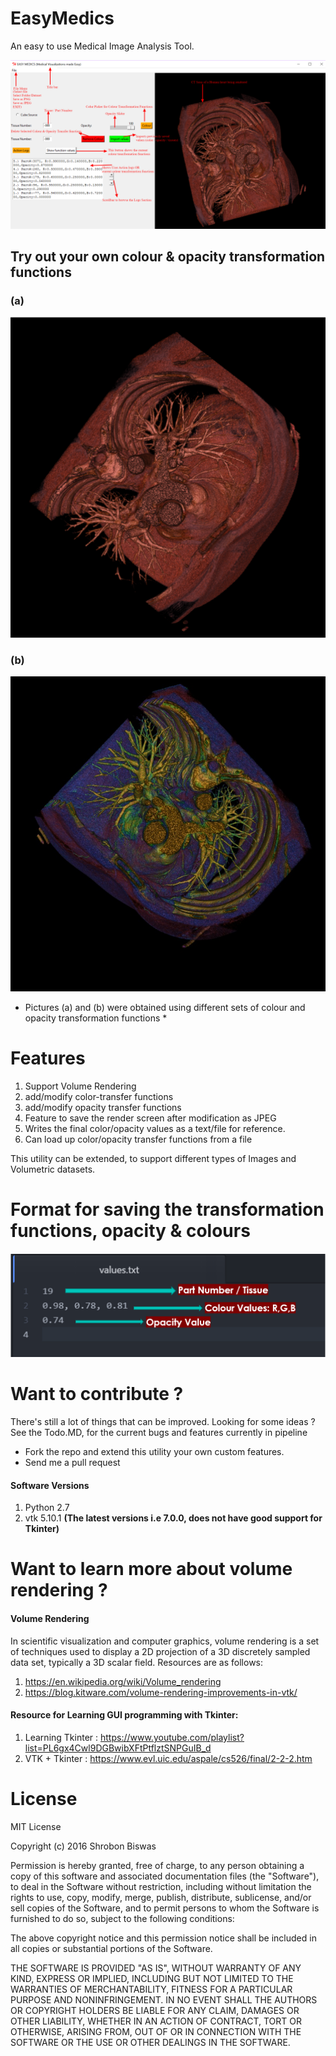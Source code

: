 # EasyMedics
An easy to use Medical Image Analysis Tool.

![alt tag](annotated2.png)

## Try out your own colour & opacity transformation functions
### (a)
![alt tag](heart.PNG)

### (b)
![alt tag](a.JPEG)

* Pictures (a) and (b) were obtained using different sets of colour and opacity transformation functions *

# Features
1. Support Volume Rendering
2. add/modify color-transfer functions
3. add/modify opacity transfer functions
4. Feature to save the render screen after modification as JPEG
5. Writes the final color/opacity values as a text/file for reference.
6. Can load up color/opacity transfer functions from a file

This utility can be extended, to support different types of Images and Volumetric datasets.

# Format for saving the transformation functions, opacity & colours
![alt tag](values.PNG)

# Want to contribute ?
There's still a lot of things that can be improved.
Looking for some ideas ?
See the Todo.MD, for the current bugs and features currently in pipeline
- Fork the repo and extend this utility your own custom features.
- Send me a pull request



#### Software Versions
1. Python 2.7
2. vtk 5.10.1
**(The latest versions i.e 7.0.0,  does not have good support for Tkinter)**



# Want to learn more about volume rendering ?
#### Volume Rendering
In scientific visualization and computer graphics, volume rendering is a set of techniques used to display a 2D projection of a 3D discretely sampled data set, typically a 3D scalar field.
Resources are as follows:
1. https://en.wikipedia.org/wiki/Volume_rendering
2. https://blog.kitware.com/volume-rendering-improvements-in-vtk/

#### Resource for Learning GUI programming with Tkinter:
1. Learning Tkinter : https://www.youtube.com/playlist?list=PL6gx4Cwl9DGBwibXFtPtflztSNPGuIB_d
2. VTK + Tkinter : https://www.evl.uic.edu/aspale/cs526/final/2-2-2.htm

# License

MIT License

Copyright (c) 2016 Shrobon Biswas

Permission is hereby granted, free of charge, to any person obtaining a copy of this software and associated documentation files (the "Software"), to deal in the Software without restriction, including without limitation the rights to use, copy, modify, merge, publish, distribute, sublicense, and/or sell copies of the Software, and to permit persons to whom the Software is furnished to do so, subject to the following conditions:

The above copyright notice and this permission notice shall be included in all copies or substantial portions of the Software.

THE SOFTWARE IS PROVIDED "AS IS", WITHOUT WARRANTY OF ANY KIND, EXPRESS OR IMPLIED, INCLUDING BUT NOT LIMITED TO THE WARRANTIES OF MERCHANTABILITY, FITNESS FOR A PARTICULAR PURPOSE AND NONINFRINGEMENT. IN NO EVENT SHALL THE AUTHORS OR COPYRIGHT HOLDERS BE LIABLE FOR ANY CLAIM, DAMAGES OR OTHER LIABILITY, WHETHER IN AN ACTION OF CONTRACT, TORT OR OTHERWISE, ARISING FROM, OUT OF OR IN CONNECTION WITH THE SOFTWARE OR THE USE OR OTHER DEALINGS IN THE SOFTWARE.
